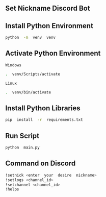 
## Set Nickname Discord Bot
## Install Python Environment
```sh
python  -m  venv  venv
```
## Activate Python Environment
`Windows`
```sh
.  venv/Scripts/activate
```
`Linux`
```sh
.  venv/bin/activate
```
## Install Python Libraries
```sh
pip  install  -r  requirements.txt
```
## Run Script
```sh
python  main.py
```
## Command on Discord
```sh
!setnick <enter  your  desire  nickname>
!setlogs <channel_id>
!setchannel <channel_id>
!helps
```